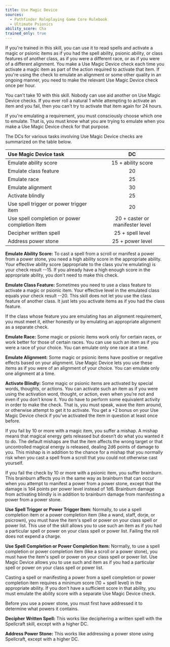 ```yaml
---
title: Use Magic Device
sources:
  - Pathfinder Roleplaying Game Core Rulebook
  - Ultimate Psionics
ability_score: Cha
trained_only: true
---
```


If you're trained in this skill, you can use it to read spells and activate a magic or psionic items as if you had the spell ability, psionic ability, or class features of another class, as if you were a different race, or as if you were of a different alignment. You make a Use Magic Device check each time you activate a magic item as part of the action required to activate that item. If you're using the check to emulate an alignment or some other quality in an ongoing manner, you need to make the relevant Use Magic Device check once per hour.

You can't take 10 with this skill. Nobody can use aid another on Use Magic Device checks. If you ever roll a natural 1 while attempting to activate an item and you fail, then you can't try to activate that item again for 24 hours.

If you're emulating a requirement, you must consciously choose which one to emulate. That is, you must know what you are trying to emulate when you make a Use Magic Device check for that purpose.

The DCs for various tasks involving Use Magic Device checks are summarized on the table below.

| Use Magic Device task                         |               DC                |
|:----------------------------------------------|:-------------------------------:|
| Emulate ability score                         |       15 + ability score        |
| Emulate class feature                         |               20                |
| Emulate race                                  |               25                |
| Emulate alignment                             |               30                |
| Activate blindly                              |               25                |
| Use spell trigger or power trigger item       |               20                |
| Use spell completion or power completion Item | 20 + caster or manifester level |
| Decipher written spell                        |        25 + spell level         |
| Address power stone                           |        25 + power level         |

**Emulate Ability Score:** To cast a spell from a scroll or manifest a power from a power stone, you need a high ability score in the appropriate ability. Your effective ability score (appropriate to the class you're emulating) is your check result --15. If you already have a high enough score in the appropriate ability, you don't need to make this check.

**Emulate Class Feature:** Sometimes you need to use a class feature to activate a magic or psionic item. Your effective level in the emulated class equals your check result --20. This skill does not let you use the class feature of another class. It just lets you activate items as if you had the class feature.

If the class whose feature you are emulating has an alignment requirement, you must meet it, either honestly or by emulating an appropriate alignment as a separate check.

**Emulate Race:** Some magic or psionic items work only for certain races, or work better for those of certain races. You can use such an item as if you were a race of your choice. You can emulate only one race at a time.

**Emulate Alignment:** Some magic or psionic items have positive or negative effects based on your alignment. Use Magic Device lets you use these items as if you were of an alignment of your choice. You can emulate only one alignment at a time.

**Activate Blindly:** Some magic or psionic items are activated by special words, thoughts, or actions. You can activate such an item as if you were using the activation word, thought, or action, even when you’re not and even if you don’t know it. You do have to perform some equivalent activity in order to make the check. That is, you must speak, wave the item around, or otherwise attempt to get it to activate. You get a +2 bonus on your Use Magic Device check if you’ve activated the item in question at least once before.

If you fail by 10 or more with a magic item, you suffer a mishap. A mishap means that magical energy gets released but doesn’t do what you wanted it to do. The default mishaps are that the item affects the wrong target or that uncontrolled magical energy is released, dealing 2d6 points of damage to you. This mishap is in addition to the chance for a mishap that you normally risk when you cast a spell from a scroll that you could not otherwise cast yourself.

If you fail the check by 10 or more with a psionic item, you suffer brainburn. This brainburn affects you in the same way as brainburn that can occur when you attempt to manifest a power from a power stone, except that the damage is 1d4 points per power level instead of 1d6. Brainburn damage from activating blindly is in addition to brainburn damage from manifesting a power from a power stone.

**Use Spell Trigger or Power Trigger Item:** Normally, to use a spell completion item or a power completion item (like a wand, staff, dorje, or psicrown), you must have the item's spell or power on your class spell or power list. This use of the skill allows you to use such an item as if you had a particular spell or power on your class spell or power list. Failing the roll does not expend a charge.

**Use Spell Completion or Power Completion Item:** Normally, to use a spell completion or power completion item (like a scroll or a power stone), you must have the item's spell or power on your class spell or power list. Use Magic Device allows you to use such and item as if you had a particular spell or power on your class spell or power list.

Casting a spell or manifesting a power from a spell completion or power completion item requires a minimum score (10 + spell level) in the appropriate ability. If you don't have a sufficient score in that ability, you must emulate the ability score with a separate Use Magic Device check.

Before you use a power stone, you must first have addressed it to determine what powers it contains.

**Decipher Written Spell:** This works like deciphering a written spell with the Spellcraft skill, except with a higher DC.

**Address Power Stone:** This works like addressing a power stone using Spellcraft, except with a higher DC.
